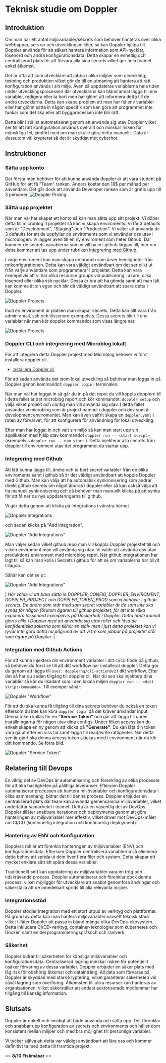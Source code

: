 # Teknisk studie om Doppler

## Introduktion

Om man har ett antal miljövariabler/secrets som behöver hanteras över olika webbappar, servrar och utvecklingsmiljöer, så kan Doppler hjälpa till. Doppler används för att säkert hantera information som API-nycklar, lösenord och andra konfigurationsdata. Detta skapar en enhetlig och centraliserad plats för att förvara alla sina secrets vilket ger hela teamet enkel åtkomst.

Det är ofta att som utvecklare att jobba i olika miljöer som utveckling, testning och produktion vilket gör de till en utmaning att hantera att rätt konfiguration används i sin miljö. Även så uppdateras variablerna hela tiden under utvecklingsprocessen där utvecklarna kan bland annat lägga till env variabler, redigera eller ta bort men har glömt att informera detta till de andra utvecklarna. Detta kan skapa problem att man har fel env variabler eller har glömt sätta in någon specifik som kan göra att programmet inte funkar som det ska eller att byggprocessen inte blir rätt.

Detta blir i stället automatiserat genom att använda sig utav Doppler vilket ser till att rätt konfiguration används överallt och minskar risken för mänskliga fel, jämfört med om man skulle göra detta manuellt. Data är dessutom väl krypterat så det är skyddat mot cyberhot.

## Instruktioner

### Sätta upp konto

Det första man behöver för att kunna använda doppler är att vara student på GitHub för att få "Team" ranken. Annars kostar den 18$ per månad per användare. Det går dock att använda Developer ranken som är gratis upp till 3 personer.
![Doppler Pricing](img/dopplerPricing.png)

### Sätta upp projektet

När man väl har skapat ett konto så kan man sätta upp sitt projekt. Vi döper detta till microblog. I projektet så kan vi skapa enviroments. Vi får 3 defaults som är "Development", "Staging" och "Production". Vi väljer att använda de 3 defaults för att de uppfyller de enviroments som vi använder oss utav i microblogen. Vi lägger även till en ny enviroment som heter Github. Där kommer de secrets variablerna som vi vill ha in i github läggas till, mer om detta kommer att tas upp under rubriken [Integrering med Github](#integrering-med-github).

I varje enviroment kan man skapa en branch som ärver hemligheter från rotkonfigurationen. Detta kan vara väldigt användbart om det ser olikt ut från varje användare som programmerar i projektet. Detta kan vara exempelvis att vi har olika resource groups vid publicering i azure, olika lösenord eller olika ssh nycklar. Dessa är bra att ha gömda samt att man lätt kan komma åt sin egen och blir då väldigt användbart att spara detta i Doppler.

![Doppler Projects](img/dopplerProjects.png)

Inuti en enviroment är platsen man skapar secrets. Detta kan allt vara från admin email, ssh och lössenord exempelvis. Dessa secrets blir till env variablar när man kör doppler kommandot som visas längre ner.

![Doppler Projects](img/dopplerSecrets.png)

### Doppler CLI och integrering med Microblog lokalt

För att integrera detta Doppler projekt med Microblog behöver vi först installera doppler cli.

- [Installera Doppler cli](https://docs.doppler.com/docs/install-cli)

För att sedan använda det inom lokal utveckling så behöver man logga in på Doppler genon kommandot: `doppler login` i terminalen.

När man väl har loggat in så går du in på det repot du vill koppla dopplern till i detta fallet är det microblog report och kör kommandot: `doppler setup` och välja vilket projekt och config man vill använda sig utav. I detta fallet använder vi microblog som är projekt namnet i doppler och dev som är development enviromentet. Man kan även valfrit skapa en `doppler.yaml` i roten av förvarvet, för att konfigurera för användning för lokal utveckling.

Efter man har loggat in och valt sin miljö så kan man start upp sin applikation med hjälp utav kommandot `doppler run -- <start script>` (exempelvis `doppler run -- npm start` ). Detta injekterar alla secrets från doppler till environment utav det programmet du startar upp.

### Integrering med Github

Att lätt kunna lägga till, ändra och ta bort secret variabler från de olika enviroments samt i github så är det väldigt användbart att koppla Doppler med Github. Man kan välja att ha automatisk synkronisering som ändrar direkt github secrets om något ändras i doppler eller så kan också välja att ha manuell synkronisering och då behöver man manuellt klicka på att synka för att få ner de nya uppdateringarna till github.

Vi gör detta genom att klicka på Integrations i vänstra hörnet

![Doppler Integrations](img/integrations.png)

och sedan klicka på "Add Integration".

![Doppler "Add Integrations"](img/addIntegration.png)

Man väljer sedan vilket github repo man vill koppla Doppler projektet till och vilken enviroment man vill använda sig utav. Vi valde att använda oss utav produktions enviroment med microblog repot. När github integrationen har lagt till så kan man kolla i Secrets i github för att se om variablerna har blivit tillagda.

Såhär kan det se ut:

![Doppler "Add Integrations"](img/dopplerGithub.png)

| _Här valde vi att bara sätta in DOPPLER_CONFIG, DOPPLER_ENVIROMENT, DOPPLER_PROJECT och DOPPLER_TOKEN_PROD som vi behöver i github secrets. De andra som står med som secret variabler är de som inte ska synas för någon förutom ägaren till github projektet, för att inte råka exponera lössenord exempelvis på Dockerhub i Doppler. Detta hade kunnat gjorts olikt i Doppler med att använda sig utav roller och låsa de konfidentiella sakerna som tillhör en själv men i just detta projektet kan vi tyvär inte göra detta nu pågrund av att vi tre som jobbar på projektet står som ägare på Doppler._ |

### Integration med Github Actions

För att kunna injektera din environment variabler i ditt ci/cd flöde på github, så behöver du först se till att ditt workflow har installerat doppler. Detta gör du genom att lägga till `uses: dopplerhq/cli-action@v2` i ditt workflow. Efter det så har du sedan tillgång till doppler cli. När du sen ska injektera dina variabler så kör du likadant som i den
lokala miljön `doppler run -- <ditt skript/kommando>`. Till exempel såhär:

![Doppler "Workflow"](img/dopplerWorkflow.png)

För att du ska kunna få tillgång till dina secrets behöver du också en token eftersom du inte kan köra `doppler login` då det kräver användar input. Denna token kallas för en **"Service Token"** och går att lägga till under inställningarna för någon utav dina configs. Under fliken access kan du enkelt skapa en ny genom att klicka på **"Generate"**. Du kan låta din token vara gå ut efter en viss tid samt lägga till read/write rättigheter. När detta sen är gjort ska denna access token skickas med i environment när du kör ditt kommando. Se förra bild.

![Doppler "Service Token"](img/dopplerServiceToken.png)

## Relatering till Devops

En viktig del av DevOps är automatisering och förenkling av olika processer för att öka hastigheten på pålitliga leveranser. Eftersom Doppler automatiserar processen att hantera miljövariabler och konfigurationsdata i olika sammanhang, bidrar det till denna process. Doppler erbjuder en centraliserad plats där team kan använda gemensamma miljövariabler, vilket underlättar samarbetet i teamet. Detta är en väsentlig del av DevOps. Doppler tillåter snabbare iterationer och deployments genom att göra hanteringen av miljövariabler mer effektiv, vilket driver mot DevOps-målet om CI/CD (kontinuerlig integration och kontinuerlig deployment).

### Hantering av ENV och Konfiguration

Dopplers roll är att förenkla hanteringen av miljövariabler (ENV) och konfigurationsdata. Eftersom Doppler centralisera variablerna så eliminera detta behov att sprida ut dem över flera filer och system. Detta skapar ett mycket enklare sätt att spåra dessa variabler.

Traditionellt sett kan uppdatering av miljövariabler vara en trög och tidskrävande process. Doppler automatiserar och förenklar dock denna process, vilket möjliggör för utvecklare att snabbt genomföra ändringar och säkerställa att de omedelbart sprids till alla relevanta miljöer.

### Integrationsstöd

Doppler stödjer integration med ett stort utbud av verktyg och plattformar. På grund av detta kan man hantera miljövariabler oavsett teknisk stack vilket tillåter Doppler att passa in bland många olika DevOps-ekosystem. Detta inkludera CI/CD-verktyg, container-teknologier som kubernetes och Docker, samt en del programmeringspråkoch och ramverk.

### Säkerhet

Doppler bidrar till säkerheten för känsliga miljövariabler och konfigurationsdata. Centraliserad lagring minskar risken för potentiellt osäker förvaring av dessa variabler. Doppler erbjuder en säker plats med låg risk för obehörig åtkomst och dataintrång. All data som förvaras på Doppler är skyddad med stark kryptering, vilket garanterar säkerheten vid såväl lagring som överföring. Åtkomsten till olika resurser kan hanteras av organisationen, vilket säkerställer att endast auktoriserade medlemmar har tillgång till känslig information.

## Slutsats

Doppler är enkelt och smidigt att både använda och sätta upp. Det förenklar och snabbar upp konfiguration av secrets och environments och håller dom konsistent mellan miljöer och med bra möjlighet till personliga variabler.

Vi tycker själva att detta var väldigt användbart att lära oss och kommer definitivt ta med detta till framtida projekt.

== **8/10 Fiskmåsar** ==
